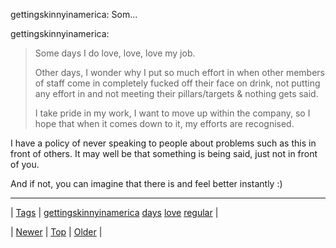<!--
title: gettingskinnyinamerica
date: 2020-06-28T15:27:00.219Z
tags: gettingskinnyinamerica, days, love, regular
-->


gettingskinnyinamerica: Som...

<p>gettingskinnyinamerica:</p>

<blockquote><p>Some days I do love, love, love my job.</p>
<p>Other days, I wonder why I put so much effort in when other members of staff come in completely fucked off their face on drink, not putting any effort in and not meeting their pillars/targets &amp; nothing gets said.</p>
<p>I take pride in my work, I want to move up within the company, so I hope that when it comes down to it, my efforts are recognised.</p></blockquote>

<p>I have a policy of never speaking to people about problems such as this in front of others. It may well be that something is being said, just not in front of you.</p>

<p>And if not, you can imagine that there is and feel better instantly :)</p>

<!--BOTTOM-POST-NAVIGATION-->
---

| [Tags](tags.md) | [gettingskinnyinamerica](tag-gettingskinnyinamerica.md) [days](tag-days.md) [love](tag-love.md) [regular](tag-regular.md) |

| [Newer](72000486784.md) | [Top](index.md) | [Older](72008050684.md) |